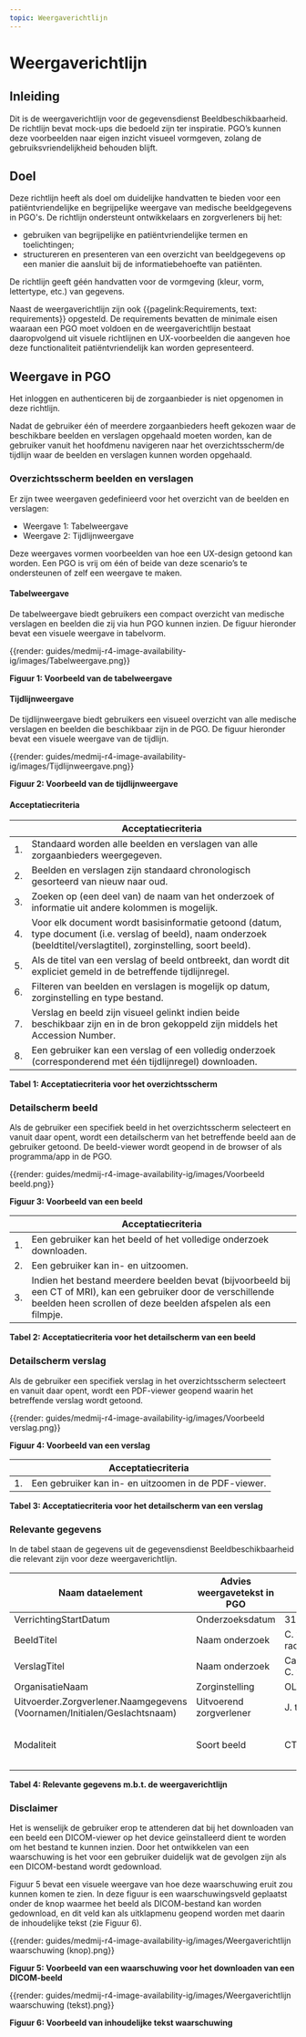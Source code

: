 ```yaml
---
topic: Weergaverichtlijn
---
```


# Weergaverichtlijn

## Inleiding
Dit is de weergaverichtlijn voor de gegevensdienst Beeldbeschikbaarheid. De richtlijn bevat mock-ups die bedoeld zijn ter inspiratie. PGO’s kunnen deze voorbeelden naar eigen inzicht visueel vormgeven, zolang de gebruiksvriendelijkheid behouden blijft.

## Doel
Deze richtlijn heeft als doel om duidelijke handvatten te bieden voor een patiëntvriendelijke en begrijpelijke weergave van medische beeldgegevens in PGO's. De richtlijn ondersteunt ontwikkelaars en zorgverleners bij het:
- gebruiken van begrijpelijke en patiëntvriendelijke termen en toelichtingen;
- structureren en presenteren van een overzicht van beeldgegevens op een manier die aansluit bij de informatiebehoefte van patiënten.

De richtlijn geeft géén handvatten voor de vormgeving (kleur, vorm, lettertype, etc.) van gegevens.

Naast de weergaverichtlijn zijn ook {{pagelink:Requirements, text: requirements}} opgesteld. De requirements bevatten de minimale eisen waaraan een PGO moet voldoen en de weergaverichtlijn bestaat daaropvolgend uit visuele richtlijnen en UX-voorbeelden die aangeven hoe deze functionaliteit patiëntvriendelijk kan worden gepresenteerd.

## Weergave in PGO
Het inloggen en authenticeren bij de zorgaanbieder is niet opgenomen in deze richtlijn.

Nadat de gebruiker één of meerdere zorgaanbieders heeft gekozen waar de beschikbare beelden en verslagen opgehaald moeten worden, kan de gebruiker vanuit het hoofdmenu navigeren naar het overzichtsscherm/de tijdlijn waar de beelden en verslagen kunnen worden opgehaald.

### Overzichtsscherm beelden en verslagen
Er zijn twee weergaven gedefinieerd voor het overzicht van de beelden en verslagen:
- Weergave 1: Tabelweergave
- Weergave 2: Tijdlijnweergave

Deze weergaves vormen voorbeelden van hoe een UX-design getoond kan worden. Een PGO is vrij om één of beide van deze scenario’s te ondersteunen of zelf een weergave te maken.

#### Tabelweergave
De tabelweergave biedt gebruikers een compact overzicht van medische verslagen en beelden die zij via hun PGO kunnen inzien. De figuur hieronder bevat een visuele weergave in tabelvorm.

{{render: guides/medmij-r4-image-availability-ig/images/Tabelweergave.png}}

**Figuur 1: Voorbeeld van de tabelweergave**

#### Tijdlijnweergave
De tijdlijnweergave biedt gebruikers een visueel overzicht van alle medische verslagen en beelden die beschikbaar zijn in de PGO. De figuur hieronder bevat een visuele weergave van de tijdlijn.

{{render: guides/medmij-r4-image-availability-ig/images/Tijdlijnweergave.png}}

**Figuur 2: Voorbeeld van de tijdlijnweergave**

#### Acceptatiecriteria
| | Acceptatiecriteria |
| --- | --- |
| 1. | Standaard worden alle beelden en verslagen van alle zorgaanbieders weergegeven. |
| 2. | Beelden en verslagen zijn standaard chronologisch gesorteerd van nieuw naar oud. |
| 3. | Zoeken op (een deel van) de naam van het onderzoek of informatie uit andere kolommen is mogelijk. |
| 4. | Voor elk document wordt basisinformatie getoond (datum, type document (i.e. verslag of beeld), naam onderzoek (beeldtitel/verslagtitel), zorginstelling, soort beeld). |
| 5. | Als de titel van een verslag of beeld ontbreekt, dan wordt dit expliciet gemeld in de betreffende tijdlijnregel. |
| 6. | Filteren van beelden en verslagen is mogelijk op datum, zorginstelling en type bestand. |
| 7. | Verslag en beeld zijn visueel gelinkt indien beide beschikbaar zijn en in de bron gekoppeld zijn middels het Accession Number. |
| 8. | Een gebruiker kan een verslag of een volledig onderzoek (corresponderend met één tijdlijnregel) downloaden. |

**Tabel 1: Acceptatiecriteria voor het overzichtsscherm**

### Detailscherm beeld
Als de gebruiker een specifiek beeld in het overzichtsscherm selecteert en vanuit daar opent, wordt een detailscherm van het betreffende beeld aan de gebruiker getoond. De beeld-viewer wordt geopend in de browser of als programma/app in de PGO.

{{render: guides/medmij-r4-image-availability-ig/images/Voorbeeld beeld.png}}

**Figuur 3: Voorbeeld van een beeld**

| | Acceptatiecriteria |
| --- | --- |
| 1. | Een gebruiker kan het beeld of het volledige onderzoek downloaden. |
| 2. | Een gebruiker kan in- en uitzoomen. |
| 3. | Indien het bestand meerdere beelden bevat (bijvoorbeeld bij een CT of MRI), kan een gebruiker door de verschillende beelden heen scrollen of deze beelden afspelen als een filmpje. |

**Tabel 2: Acceptatiecriteria voor het detailscherm van een beeld**

### Detailscherm verslag
Als de gebruiker een specifiek verslag in het overzichtsscherm selecteert en vanuit daar opent, wordt een PDF-viewer geopend waarin het betreffende verslag wordt getoond.

{{render: guides/medmij-r4-image-availability-ig/images/Voorbeeld verslag.png}}

**Figuur 4: Voorbeeld van een verslag**

| | Acceptatiecriteria |
| --- | --- |
| 1. | Een gebruiker kan in- en uitzoomen in de PDF-viewer. |

**Tabel 3: Acceptatiecriteria voor het detailscherm van een verslag**

### Relevante gegevens
In de tabel staan de gegevens uit de gegevensdienst Beeldbeschikbaarheid die relevant zijn voor deze weergaverichtlijn.

| Naam dataelement | Advies weergavetekst in PGO | Voorbeeld | Weergeven |
| --- | --- | --- | --- |
| VerrichtingStartDatum | Onderzoeksdatum | 31-01-2020 | Ja  |
| BeeldTitel | Naam onderzoek | C. van Wijk radiologiebeelden | Ja, indien beschikbaar  |
| VerslagTitel | Naam onderzoek | Cardiologiebeelden C. van Wijk | Ja, indien beschikbaar  |
| OrganisatieNaam | Zorginstelling | OLVG Oost | Ja  |
| Uitvoerder.Zorgverlener.Naamgegevens (Voornamen/Initialen/Geslachtsnaam) | Uitvoerend zorgverlener | J. ter Velde | Ja, indien beschikbaar |
| Modaliteit | Soort beeld | CT | Ja, indien het een beeld betreft |

**Tabel 4: Relevante gegevens m.b.t. de weergaverichtlijn**

### Disclaimer
Het is wenselijk de gebruiker erop te attenderen dat bij het downloaden van een beeld een DICOM-viewer op het device geïnstalleerd dient te worden om het bestand te kunnen inzien. Door het ontwikkelen van een waarschuwing is het voor een gebruiker duidelijk wat de gevolgen zijn als een DICOM-bestand wordt gedownload.

Figuur 5 bevat een visuele weergave van hoe deze waarschuwing eruit zou kunnen komen te zien. In deze figuur is een waarschuwingsveld geplaatst onder de knop waarmee het beeld als DICOM-bestand kan worden gedownload, en dit veld kan als uitklapmenu geopend worden met daarin de inhoudelijke tekst (zie Figuur 6).

{{render: guides/medmij-r4-image-availability-ig/images/Weergaverichtlijn waarschuwing (knop).png}}

**Figuur 5: Voorbeeld van een waarschuwing voor het downloaden van een DICOM-beeld**

{{render: guides/medmij-r4-image-availability-ig/images/Weergaverichtlijn waarschuwing (tekst).png}}

**Figuur 6: Voorbeeld van inhoudelijke tekst waarschuwing**